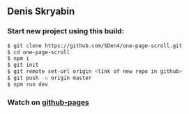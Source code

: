 ## Denis Skryabin

###  Start new project using this build:
```sh
$ git clone https://github.com/SDen4/one-page-scroll.git
$ cd one-page-scroll
$ npm i
$ git init
$ git remote set-url origin <link of new repo in github>
$ git push -u origin master
$ npm run dev
```
### Watch on [github-pages](https://sden4.github.io/one-page-scroll/dist)
